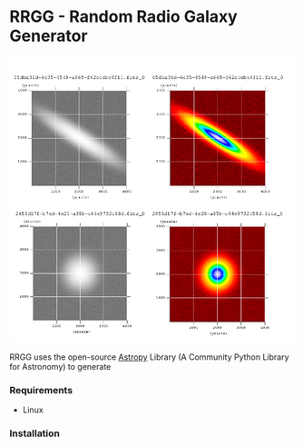# RRGG - Random Radio Galaxy Generator
![](/mosaik.png) 

RRGG uses the open-source [Astropy](https://www.astropy.org/) Library (A Community Python Library for Astronomy) to generate


### Requirements
  * Linux
### Installation

